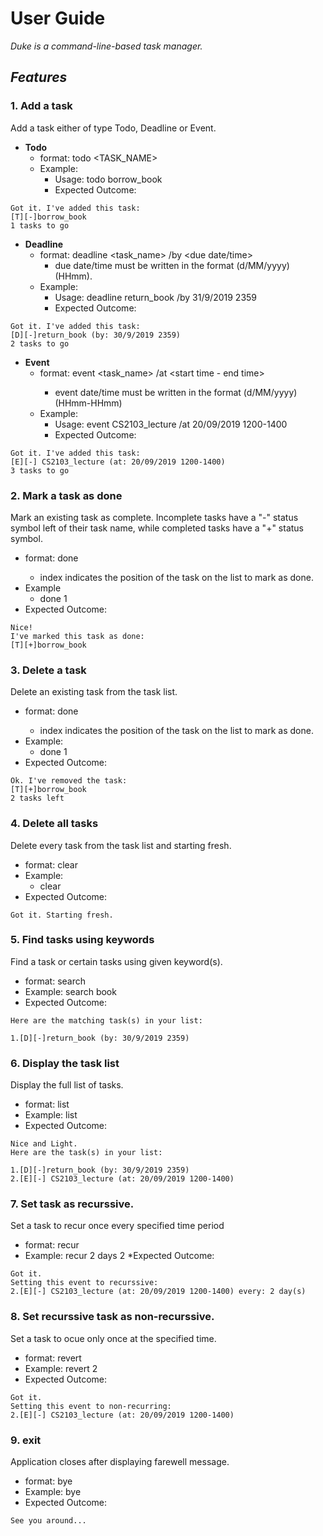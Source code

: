 # __User Guide__
_Duke is a command-line-based task manager._

## _Features_

### 1. Add a task
Add a task either of type Todo, Deadline or Event.
* __Todo__ 
  * format: todo <TASK_NAME>
  * Example: 
    * Usage: todo borrow_book     
    * Expected Outcome: 
```
Got it. I've added this task:
[T][-]borrow_book
1 tasks to go
```
   
* __Deadline__ 
  * format: deadline <task_name> /by <due date/time> 
    * due date/time must be written in the format (d/MM/yyyy) (HHmm).
  * Example: 
    * Usage: deadline return_book /by 31/9/2019 2359     
    * Expected Outcome: 
```
Got it. I've added this task:
[D][-]return_book (by: 30/9/2019 2359)
2 tasks to go
```
  
  
* __Event__ 
  * format: event <task_name> /at <event date> <start time - end time>
    * event date/time must be written in the format (d/MM/yyyy) (HHmm-HHmm)
  * Example: 
    * Usage: event CS2103_lecture /at 20/09/2019 1200-1400     
    * Expected Outcome:
```
Got it. I've added this task:
[E][-] CS2103_lecture (at: 20/09/2019 1200-1400)
3 tasks to go
```

### 2. Mark a task as done
Mark an existing task as complete. 
Incomplete tasks have a "-" status symbol left of their task name, while completed tasks have a "+" status symbol.

* format: done <index>
  * index indicates the position of the task on the list to mark as done.
* Example
  * done 1
* Expected Outcome: 
```
Nice!
I've marked this task as done:
[T][+]borrow_book
```

### 3. Delete a task
Delete an existing task from the task list.
* format: done <index>
  * index indicates the position of the task on the list to mark as done.
* Example:
  * done 1
* Expected Outcome: 
```
Ok. I've removed the task:
[T][+]borrow_book
2 tasks left
```

### 4. Delete all tasks
Delete every task from the task list and starting fresh.
* format: clear
* Example:
  * clear
* Expected Outcome: 
```
Got it. Starting fresh.
```

### 5. Find tasks using keywords
Find a task or certain tasks using given keyword(s).
* format: search <keyword>
* Example: search book
* Expected Outcome:
```
Here are the matching task(s) in your list:

1.[D][-]return_book (by: 30/9/2019 2359)
```

### 6. Display the task list
Display the full list of tasks.
* format: list
* Example: list
* Expected Outcome:
```
Nice and Light.
Here are the task(s) in your list:

1.[D][-]return_book (by: 30/9/2019 2359)
2.[E][-] CS2103_lecture (at: 20/09/2019 1200-1400)
```

### 7. Set task as recurssive.
Set a task to recur once every specified time period
* format: recur <index>
* Example: recur 2 days 2
*Expected Outcome:
```
Got it.
Setting this event to recurssive:
2.[E][-] CS2103_lecture (at: 20/09/2019 1200-1400) every: 2 day(s)
```

### 8. Set recurssive task as non-recurssive.
Set a task to ocue only once at the specified time.
* format: revert <index>
* Example: revert 2
* Expected Outcome:
```
Got it.
Setting this event to non-recurring:
2.[E][-] CS2103_lecture (at: 20/09/2019 1200-1400)
```
### 9. exit
Application closes after displaying farewell message.
* format: bye
* Example: bye
* Expected Outcome:
```
See you around...
```
